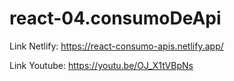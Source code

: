# react-04.consumoDeApi

Link Netlify:
https://react-consumo-apis.netlify.app/

Link Youtube:
https://youtu.be/OJ_X1tVBpNs

